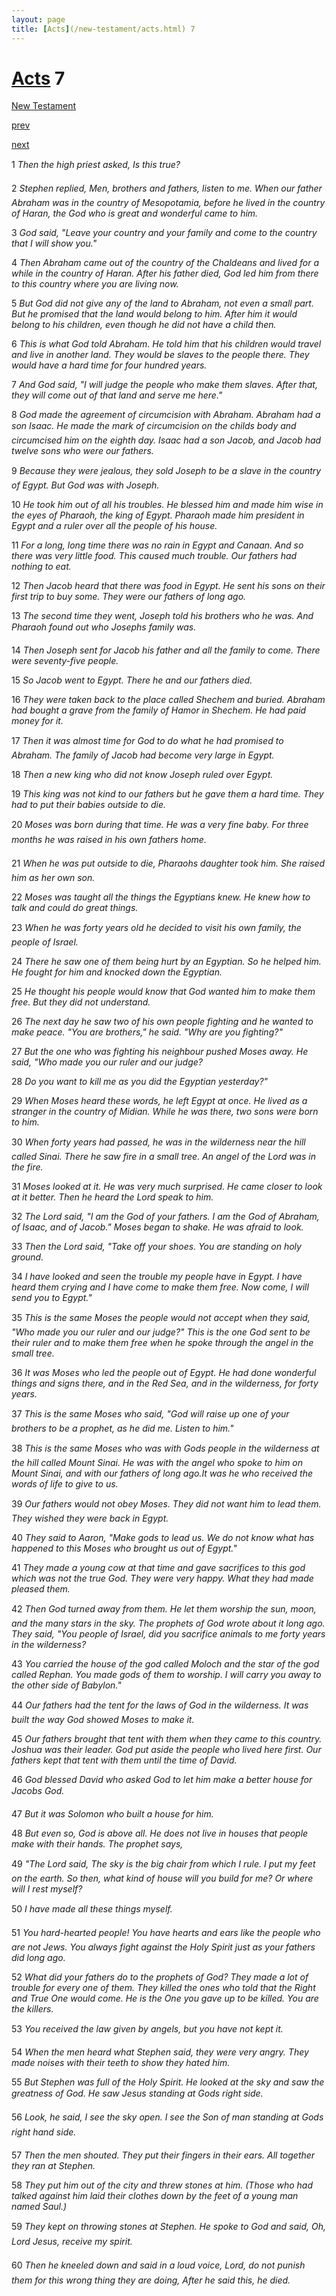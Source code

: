 ```yaml
---
layout: page
title: [Acts](/new-testament/acts.html) 7
---
```


# [Acts](/new-testament/acts.html) 7

[New Testament](/new-testament.html)


[prev](/new-testament/acts/acts-6.html)


[next](/new-testament/acts/acts-8.html)

1 _Then the high priest asked, Is this true?_

2 _Stephen replied, Men, brothers and fathers, listen to me. When our father Abraham was in the country of Mesopotamia, before he lived in the country of Haran, the God who is great and wonderful came to him._

3 _God said, "Leave your country and your family and come to the country that I will show you."_

4 _Then Abraham came out of the country of the Chaldeans and lived for a while in the country of Haran. After his father died, God led him from there to this country where you are living now._

5 _But God did not give any of the land to Abraham, not even a small part. But he promised that the land would belong to him. After him it would belong to his children, even though he did not have a child then._

6 _This is what God told Abraham. He told him that his children would travel and live in another land. They would be slaves to the people there. They would have a hard time for four hundred years._

7 _And God said, "I will judge the people who make them slaves. After that, they will come out of that land and serve me here."_

8 _God made the agreement of circumcision with Abraham. Abraham had a son Isaac. He made the mark of circumcision on the childs body and circumcised him on the eighth day. Isaac had a son Jacob, and Jacob had twelve sons who were our fathers._

9 _Because they were jealous, they sold Joseph to be a slave in the country of Egypt. But God was with Joseph._

10 _He took him out of all his troubles. He blessed him and made him wise in the eyes of Pharaoh, the king of Egypt. Pharaoh made him president in Egypt and a ruler over all the people of his house._

11 _For a long, long time there was no rain in Egypt and Canaan. And so there was very little food. This caused much trouble. Our fathers had nothing to eat._

12 _Then Jacob heard that there was food in Egypt. He sent his sons on their first trip to buy some. They were our fathers of long ago._

13 _The second time they went, Joseph told his brothers who he was. And Pharaoh found out who Josephs family was._

14 _Then Joseph sent for Jacob his father and all the family to come. There were seventy-five people._

15 _So Jacob went to Egypt. There he and our fathers died._

16 _They were taken back to the place called Shechem and buried. Abraham had bought a grave from the family of Hamor in Shechem. He had paid money for it._

17 _Then it was almost time for God to do what he had promised to Abraham. The family of Jacob had become very large in Egypt._

18 _Then a new king who did not know Joseph ruled over Egypt._

19 _This king was not kind to our fathers but he gave them a hard time. They had to put their babies outside to die._

20 _Moses was born during that time. He was a very fine baby. For three months he was raised in his own fathers home._

21 _When he was put outside to die, Pharaohs daughter took him. She raised him as her own son._

22 _Moses was taught all the things the Egyptians knew. He knew how to talk and could do great things._

23 _When he was forty years old he decided to visit his own family, the people of Israel._

24 _There he saw one of them being hurt by an Egyptian. So he helped him. He fought for him and knocked down the Egyptian._

25 _He thought his people would know that God wanted him to make them free. But they did not understand._

26 _The next day he saw two of his own people fighting and he wanted to make peace. "You are brothers," he said. "Why are you fighting?"_

27 _But the one who was fighting his neighbour pushed Moses away. He said, "Who made you our ruler and our judge?_

28 _Do you want to kill me as you did the Egyptian yesterday?"_

29 _When Moses heard these words, he left Egypt at once. He lived as a stranger in the country of Midian. While he was there, two sons were born to him._

30 _When forty years had passed, he was in the wilderness near the hill called Sinai. There he saw fire in a small tree. An angel of the Lord was in the fire._

31 _Moses looked at it. He was very much surprised. He came closer to look at it better.  Then he heard the Lord speak to him._

32 _The Lord said, "I am the God of your fathers. I am the God of Abraham, of Isaac, and of Jacob." Moses began to shake. He was afraid to look._

33 _Then the Lord said, "Take off your shoes. You are standing on holy ground._

34 _I have looked and seen the trouble my people have in Egypt. I have heard them crying and I have come to make them free. Now come, I will send you to Egypt."_

35 _This is the same Moses the people would not accept when they said, "Who made you our ruler and our judge?" This is the one God sent to be their ruler and to make them free when he spoke through the angel in the small tree._

36 _It was Moses who led the people out of Egypt. He had done wonderful things and signs there, and in the Red Sea, and in the wilderness, for forty years._

37 _This is the same Moses who said, "God will raise up one of your brothers to be a prophet, as he did me. Listen to him."_

38 _This is the same Moses who was with Gods people in the wilderness at the hill called Mount Sinai. He was with the angel who spoke to him on Mount Sinai, and with our fathers of long ago.It was he who received the words of life to give to us._

39 _Our fathers would not obey Moses. They did not want him to lead them. They wished they were back in Egypt._

40 _They said to Aaron, "Make gods to lead us. We do not know what has happened to this Moses who brought us out of Egypt."_

41 _They made a young cow at that time and gave sacrifices to this god which was not the true God. They were very happy. What they had made pleased them._

42 _Then God turned away from them. He let them worship the sun, moon, and the many stars in the sky. The prophets of God wrote about it long ago. They said, "You people of Israel, did you sacrifice animals to me forty years in the wilderness?_

43 _You carried the house of the god called Moloch and the star of the god called Rephan.  You made gods of them to worship. I will carry you away to the other side of Babylon."_

44 _Our fathers had the tent for the laws of God in the wilderness. It was built the way God showed Moses to make it._

45 _Our fathers brought that tent with them when they came to this country. Joshua was their leader. God put aside the people who lived here first. Our fathers kept that tent with them until the time of David._

46 _God blessed David who asked God to let him make a better house for Jacobs God._

47 _But it was Solomon who built a house for him._

48 _But even so, God is above all. He does not live in houses that people make with their hands. The prophet says,_

49 _"The Lord said, The sky is the big chair from which I rule. I put my feet on the earth. So then, what kind of house will you build for me? Or where will I rest myself?_

50 _I have made all these things myself._

51 _You hard-hearted people! You have hearts and ears like the people who are not Jews.  You always fight against the Holy Spirit just as your fathers did long ago._

52 _What did your fathers do to the prophets of God? They made a lot of trouble for every one of them. They killed the ones who told that the Right and True One would come. He is the One you gave up to be killed. You are the killers._

53 _You received the law given by angels, but you have not kept it._

54 _When the men heard what Stephen said, they were very angry. They made noises with their teeth to show they hated him._

55 _But Stephen was full of the Holy Spirit. He looked at the sky and saw the greatness of God. He saw Jesus standing at Gods right side._

56 _Look, he said, I see the sky open. I see the Son of man standing at Gods right hand side._

57 _Then the men shouted. They put their fingers in their ears. All together they ran at Stephen._

58 _They put him out of the city and threw stones at him. (Those who had talked against him laid their clothes down by the feet of a young man named Saul.)_

59 _They kept on throwing stones at Stephen. He spoke to God and said, Oh, Lord Jesus,  receive my spirit._

60 _Then he kneeled down and said in a loud voice, Lord, do not punish them for this wrong thing they are doing, After he said this, he died._

